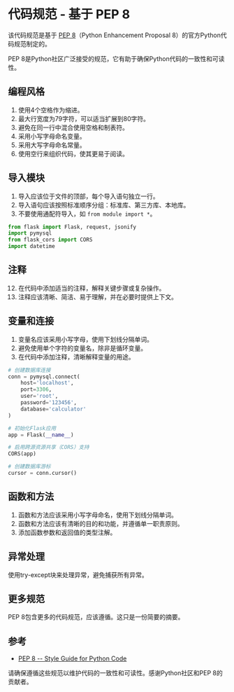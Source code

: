 # 代码规范 - 基于 PEP 8

该代码规范是基于 [PEP 8](https://www.python.org/dev/peps/pep-0008/)（Python Enhancement Proposal 8）的官方Python代码规范制定的。

PEP 8是Python社区广泛接受的规范，它有助于确保Python代码的一致性和可读性。

## 编程风格

1. 使用4个空格作为缩进。
2. 最大行宽度为79字符，可以适当扩展到80字符。
3. 避免在同一行中混合使用空格和制表符。
5. 采用小写字母命名变量。
6. 采用大写字母命名常量。
7. 使用空行来组织代码，使其更易于阅读。

## 导入模块

1. 导入应该位于文件的顶部，每个导入语句独立一行。
2. 导入语句应该按照标准顺序分组：标准库、第三方库、本地库。
3. 不要使用通配符导入，如 `from module import *`。

```python
from flask import Flask, request, jsonify
import pymysql
from flask_cors import CORS
import datetime
```

## 注释

12. 在代码中添加适当的注释，解释关键步骤或复杂操作。
13. 注释应该清晰、简洁、易于理解，并在必要时提供上下文。

## 变量和连接

1. 变量名应该采用小写字母，使用下划线分隔单词。
2. 避免使用单个字符的变量名，除非是循环变量。
3. 在代码中添加注释，清晰解释变量的用途。

```python
# 创建数据库连接
conn = pymysql.connect(
    host='localhost',
    port=3306,
    user='root',
    password='123456',
    database='calculator'
)

# 初始化Flask应用
app = Flask(__name__)

# 启用跨源资源共享（CORS）支持
CORS(app)

# 创建数据库游标
cursor = conn.cursor()
```

## 函数和方法

1. 函数和方法应该采用小写字母命名，使用下划线分隔单词。
2. 函数和方法应该有清晰的目的和功能，并遵循单一职责原则。
3. 添加函数参数和返回值的类型注解。

## 异常处理

使用try-except块来处理异常，避免捕获所有异常。

## 更多规范

PEP 8包含更多的代码规范，应该遵循。这只是一份简要的摘要。

## 参考

- [PEP 8 -- Style Guide for Python Code](https://www.python.org/dev/peps/pep-0008/)

请确保遵循这些规范以维护代码的一致性和可读性。感谢Python社区和PEP 8的贡献者。